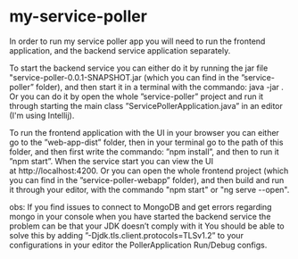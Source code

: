 # my-service-poller

In order to run my service poller app you will need to run the frontend application, and the backend service application separately.

To start the backend service you can either do it by running the jar file "service-poller-0.0.1-SNAPSHOT.jar (which you can find in the ”service-poller” folder), and then start it in a terminal with the commando: java -jar <the path of the jar file>. Or you can do it by open the whole ”service-poller” project and run it through starting the main class ”ServicePollerApplication.java” in an editor (I'm using Intellij).

To run the frontend application with the UI in your browser you can either go to the ”web-app-dist” folder, then in your terminal go to the path of this folder, and then first write the commando: ”npm install”, and then to run it ”npm start”. When the service start you can view the UI at http://localhost:4200. Or you can open the whole frontend project (which you can find in the ”service-poller-webapp” folder), and then build and run it through your editor, with the commando "npm start" or "ng serve --open". 

obs:  If you find issues to connect to MongoDB and get errors regarding mongo in your console when you have started the backend service the problem can be that your JDK doesn’t comply with it You should be able to solve this by adding ”-Djdk.tls.client.protocols=TLSv1.2” to your configurations in your editor the PollerApplication Run/Debug configs.
